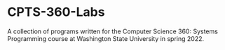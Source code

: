 # CPTS-360-Labs
A collection of programs written for the Computer Science 360: Systems Programming course at Washington State University in spring 2022.

